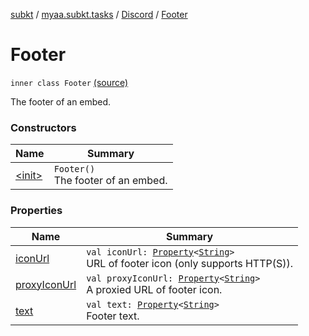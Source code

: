 [subkt](../../../index.md) / [myaa.subkt.tasks](../../index.md) / [Discord](../index.md) / [Footer](./index.md)

# Footer

`inner class Footer` [(source)](https://github.com/Myaamori/SubKt/blob/0.1.8/src/main/kotlin/myaa/subkt/tasks/discordtask.kt#L56)

The footer of an embed.

### Constructors

| Name | Summary |
|---|---|
| [&lt;init&gt;](-init-.md) | `Footer()`<br>The footer of an embed. |

### Properties

| Name | Summary |
|---|---|
| [iconUrl](icon-url.md) | `val iconUrl: `[`Property`](https://docs.gradle.org/current/javadoc/org/gradle/api/provider/Property.html)`<`[`String`](https://kotlinlang.org/api/latest/jvm/stdlib/kotlin/-string/index.html)`>`<br>URL of footer icon (only supports HTTP(S)). |
| [proxyIconUrl](proxy-icon-url.md) | `val proxyIconUrl: `[`Property`](https://docs.gradle.org/current/javadoc/org/gradle/api/provider/Property.html)`<`[`String`](https://kotlinlang.org/api/latest/jvm/stdlib/kotlin/-string/index.html)`>`<br>A proxied URL of footer icon. |
| [text](text.md) | `val text: `[`Property`](https://docs.gradle.org/current/javadoc/org/gradle/api/provider/Property.html)`<`[`String`](https://kotlinlang.org/api/latest/jvm/stdlib/kotlin/-string/index.html)`>`<br>Footer text. |
